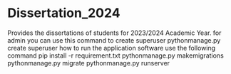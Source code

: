 # Dissertation_2024
Provides the dissertations of students for 2023/2024 Academic Year.
for admin you can use this command to create superuser
pythonmanage.py create superuser
how to run the application software
use the following command
pip install -r requirement.txt
pythonmanage.py makemigrations
pythonmanage.py migrate
pythonmanage.py runserver
